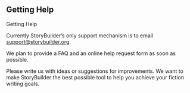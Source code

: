 ## Getting Help ##
Getting Help

Currently StoryBuilder’s only support mechanism is to email support@storybuilder.org. 

We plan to provide a FAQ and an online help request form as soon as possible.

Please write us with ideas or suggestions for improvements.  We want to make StoryBuilder the best possible tool to help you achieve your fiction writing goals.

